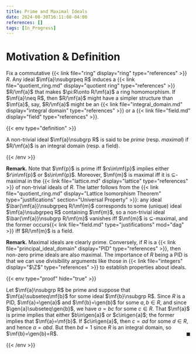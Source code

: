 ```yaml
---
title: Prime and Maximal Ideals
date: 2024-08-30T16:11:08-04:00
references: []
tags: [In_Progress]
---
```


# Motivation & Definition

Fix a commutative {{< link file="ring" display="ring" type="references" >}} $R$. Any ideal $\mf{a}\nsubgrpeq R$ induces a {{< link file="quotient_ring.md" display="quotient ring" type="references" >}} $R/\mf{a}$ that makes $\pi:R\onto R/\mf{a}$ a ring homomorphism. If $\mf{a}\neq R$, then $R/\mf{a}$ might have a simpler structure than $\mf{a}$, say, $R/\mf{a}$ might be an {{< link file="integral_domain.md" display="integral domain" type="references" >}} or a {{< link file="field.md" display="field" type="references" >}}.

{{< env type="definition" >}}

A non-trivial ideal $\mf{a}\nsubgrp R$ is said to be *prime* (resp. *maximal*) if $R/\mf{a}$ is an integral domain (resp. a field).

{{< /env >}}

**Remark.** Note that $\mf{p}$ is prime iff $rs\in\mf{p}$ implies either $r\in\mf{p}$ or $s\in\mf{p}$. Moreover, $\mf{m}$ is maximal iff it is $\subseteq$-maximal in the {{< link file="lattice.md" display="lattice" type="references" >}} of non-trivial ideals of $R$. The latter follows from the {{< link file="quotient_ring.md" display="Lattice Isomorphism Theorem" type="justifications" section="Universal Property" >}}: any ideal $\bar{\mf{a}}\nsubgrpeq R/\mf{m}$ corresponds to some (unique) ideal $\mf{a}\nsubgrpeq R$ containing $\mf{m}$, so a non-trivial ideal $\bar{\mf{a}}\nsubgrp R/\mf{m}$ vanishes iff $\mf{m}$ is $\subseteq$-maximal, and the former occurs{{< link file="field.md" type="justifications" mod="dag" >}} iff $R/\mf{m}$ is a field.

<div class="space"></div>

**Remark.** Maximal ideals are clearly prime. Conversely, if $R$ is a {{< link file="principal_ideal_domain" display="PID" type="references" >}}, then non-zero prime ideals are also maximal. The importance of $R$ being a PID is that we can use divisibility arguments like those in {{< link file="integers" display="$\Z$" type="references" >}} to establish properties about ideals.

<div class="space"></div>

{{< env type="proof" hide="true" >}}

Let $\mf{a}\nsubgrp R$ be prime and suppose that $\mf{a}\subseteq\mf{b}$ for some ideal $\mf{b}\nsubgrp R$. Since $R$ is a PID, $\mf{a}=\gen{a}$ and $\mf{b}=\gen{b}$ for some $a,b\in R$, and since $\gen{a}\subseteq\gen{b}$, we have $a=bc$ for some $c\in R$. That $\mf{a}$ is prime implies that either $b\in\gen{a}$ or $c\in\gen{a}$; the former implies that $\mf{a}=\mf{b}$. If $c\in\gen{a}$, then $c=ad$ for some $d\in R$, and hence $a=abd$. But then $bd=1$ since $R$ is an integral domain, so $\mf{b}=\gen{b}=R$.<span style="float:right;">$\blacksquare$</span>

{{< /env >}}

<div class="space"></div>

